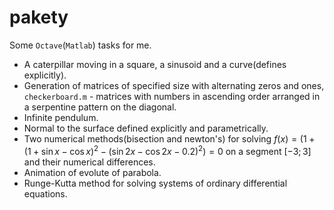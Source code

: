 # pakety
Some `Octave`(`Matlab`) tasks for me.
* A caterpillar moving in a square, a sinusoid and a curve(defines explicitly).
* Generation of matrices of specified size with alternating zeros and ones, `checkerboard.m` - matrices with numbers in ascending order arranged in a serpentine pattern on the diagonal.
* Infinite pendulum.
* Normal to the surface defined explicitly and parametrically.
* Two numerical methods(bisection and newton's) for solving $` f (x) = (1 + (1+\sin{x}-\cos{x})^2-(\sin{2x}-\cos{2x}-0.2)^2) = 0 `$ on a segment $`[-3; 3]`$ and their numerical differences.
* Animation of evolute of parabola.
* Runge-Kutta method for solving systems of ordinary differential equations.
